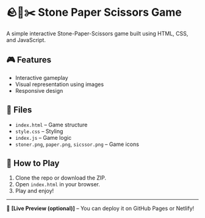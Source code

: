 # 🪨📄✂️ Stone Paper Scissors Game

A simple interactive Stone-Paper-Scissors game built using HTML, CSS, and JavaScript.

## 🎮 Features
- Interactive gameplay
- Visual representation using images
- Responsive design

## 📁 Files
- `index.html` – Game structure
- `style.css` – Styling
- `index.js` – Game logic
- `stoner.png`, `paper.png`, `sicssor.png` – Game icons

## 🚀 How to Play
1. Clone the repo or download the ZIP.
2. Open `index.html` in your browser.
3. Play and enjoy!

---

🔗 **[Live Preview (optional)]** – You can deploy it on GitHub Pages or Netlify!
